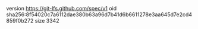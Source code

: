 version https://git-lfs.github.com/spec/v1
oid sha256:8f54020c7a6112dae380b63a96d7b41d6b6611278e3aa645d7e2cd4859f0b272
size 3342
